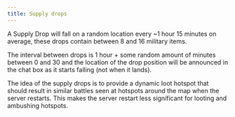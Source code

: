 ```yaml
---
title: Supply drops
---
```


A Supply Drop will fall on a random location every ~1 hour 15 minutes on
average, these drops contain between 8 and 16 military items.

The interval between drops is 1 hour + some random amount of minutes between 0
and 30 and the location of the drop position will be announced in the chat box
as it starts falling (not when it lands).

The idea of the supply drops is to provide a dynamic loot hotspot that should
result in similar battles seen at hotspots around the map when the server
restarts. This makes the server restart less significant for looting and
ambushing hotspots.
